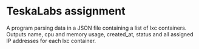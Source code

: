 # TeskaLabs assignment
A program parsing data in a JSON file containing a list of lxc containers.
Outputs name, cpu and memory usage, created_at, status and all assigned IP addresses for each lxc container.
